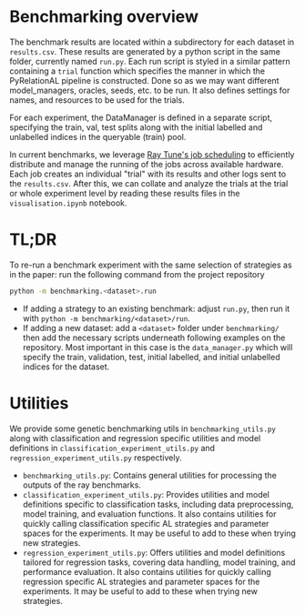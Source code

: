 # Benchmarking overview

The benchmark results are located within a subdirectory for each dataset in `results.csv`. These results are generated by a python script in the same folder, currently named `run.py`. Each run script is styled in a similar pattern containing a `trial` function which specifies the manner in which the PyRelationAL pipeline is constructed. Done so as we may want different model_managers, oracles, seeds, etc. to be run. It also defines settings for names, and resources to be used for the trials.

For each experiment, the DataManager is defined in a separate script, specifying the train, val, test splits along with the initial labelled and unlabelled indices in the queryable (train) pool.

In current benchmarks, we leverage [Ray Tune's job scheduling](https://docs.ray.io/en/latest/tune/index.html) to efficiently distribute and manage the running of the jobs across available hardware. Each job creates an individual "trial" with its results and other logs sent to the `results.csv`. After this, we can collate and analyze the trials at the trial or whole experiment level by reading these results files in the `visualisation.ipynb` notebook.

# TL;DR

To re-run a benchmark experiment with the same selection of strategies as in the paper: run the following command from the project repository
```bash
python -m benchmarking.<dataset>.run
```

- If adding a strategy to an existing benchmark: adjust `run.py`, then run it with `python -m benchmarking/<dataset>/run`.
- If adding a new dataset: add a `<dataset>` folder under `benchmarking/` then add the necessary scripts underneath following examples on the repository. Most important in this case is the `data_manager.py` which will specify the train, validation, test, initial labelled, and initial unlabelled indices for the dataset.


# Utilities
We provide some genetic benchmarking utils in `benchmarking_utils.py` along with classification and regression specific utilities and model definitions in `classification_experiment_utils.py` and `regression_experiment_utils.py` respectively.

- `benchmarking_utils.py`: Contains general utilities for processing the outputs of the ray benchmarks.
- `classification_experiment_utils.py`: Provides utilities and model definitions specific to classification tasks, including data preprocessing, model training, and evaluation functions. It also contains utilities for quickly calling classification specific AL strategies and parameter spaces for the experiments. It may be useful to add to these when trying new strategies.
- `regression_experiment_utils.py`: Offers utilities and model definitions tailored for regression tasks, covering data handling, model training, and performance evaluation. It also contains utilities for quickly calling regression specific AL strategies and parameter spaces for the experiments. It may be useful to add to these when trying new strategies.
